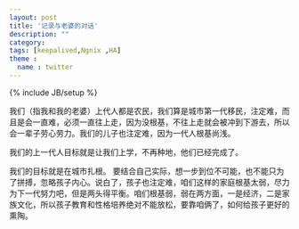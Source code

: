 ```yaml
---
layout: post
title: '记录与老婆的对话'
description: ""
category: 
tags: [keepalived,Ngnix ,HA]
theme :
  name : twitter
---
```

{% include JB/setup %}


我们（指我和我的老婆）上代人都是农民，我们算是城市第一代移民，注定难，而且是会一直难，必须一直往上走，因为没根基，不往上走就会被冲到下游去，所以会一辈子劳心劳力。我们的儿子也注定难，因为一代人根基尚浅。

我们的上一代人目标就是让我们上学，不再种地，他们已经完成了。

我们的目标就是在城市扎根。
要结合自己实际，想一步到位不可能，也不能只为了拼搏，忽略孩子内心。说白了，孩子也注定难，咱们这样的家庭根基太弱，尽力为下一代努力吧，但是两头得平衡。咱们根基弱，弱在两方面，一是经济，二是家族文化，所以孩子教育和性格培养绝对不能放松，要靠咱俩了，如何给孩子更好的熏陶。
